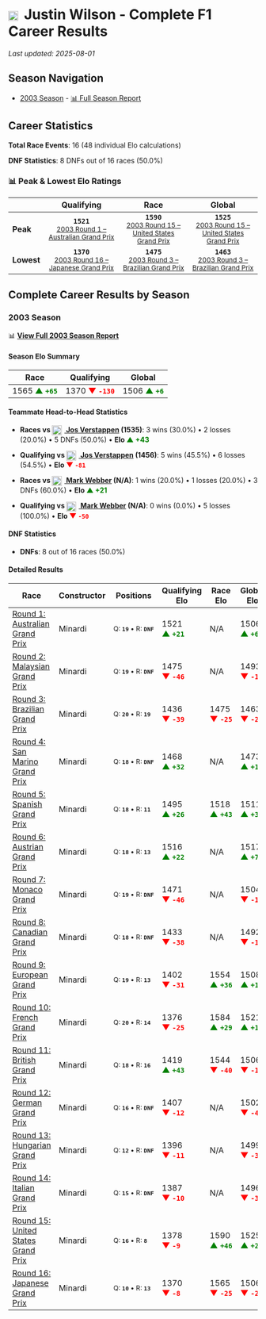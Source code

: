 # <img src="https://upload.wikimedia.org/wikipedia/commons/thumb/8/83/Flag_of_the_United_Kingdom_%283-5%29.svg/512px-Flag_of_the_United_Kingdom_%283-5%29.svg.png?20250726143817" alt="United Kingdom" width="20" height="auto" style="vertical-align: middle; margin-right: 5px;" onerror="this.outerHTML='🇬🇧'; this.style.marginRight='5px';"/> Justin Wilson - Complete F1 Career Results

*Last updated: 2025-08-01*

## Season Navigation

- [2003 Season](#2003-season) - [📊 Full Season Report](../seasons/2003-season-report)

## Career Statistics

**Total Race Events**: 16 (48 individual Elo calculations)

**DNF Statistics**: 8 DNFs out of 16 races (50.0%)

### 📊 Peak & Lowest Elo Ratings

| &nbsp; | Qualifying | Race | Global |
|-------|------------|------|--------|
| **Peak** | <center>**`1521`**<br/><small>[2003 Round 1 – Australian Grand Prix](../seasons/2003-season-report#round-1-australian-grand-prix)</small></center> | <center>**`1590`**<br/><small>[2003 Round 15 – United States Grand Prix](../seasons/2003-season-report#round-15-united-states-grand-prix)</small></center> | <center>**`1525`**<br/><small>[2003 Round 15 – United States Grand Prix](../seasons/2003-season-report#round-15-united-states-grand-prix)</small></center> |
| **Lowest** | <center>**`1370`**<br/><small>[2003 Round 16 – Japanese Grand Prix](../seasons/2003-season-report#round-16-japanese-grand-prix)</small></center> | <center>**`1475`**<br/><small>[2003 Round 3 – Brazilian Grand Prix](../seasons/2003-season-report#round-3-brazilian-grand-prix)</small></center> | <center>**`1463`**<br/><small>[2003 Round 3 – Brazilian Grand Prix](../seasons/2003-season-report#round-3-brazilian-grand-prix)</small></center> |


## Complete Career Results by Season

### 2003 Season

📊 **[View Full 2003 Season Report](../seasons/2003-season-report)**

#### Season Elo Summary

| Race | Qualifying | Global |
|------|------------|--------|
| 1565 **<span style="color: green;">▲&nbsp;`+65`</span>** | 1370 **<span style="color: red;">▼&nbsp;`-130`</span>** | 1506 **<span style="color: green;">▲&nbsp;`+6`</span>** |

#### Teammate Head-to-Head Statistics

- **Races vs [<img src="https://upload.wikimedia.org/wikipedia/commons/2/20/Flag_of_the_Netherlands.svg" alt="Netherlands" width="20" height="auto" style="vertical-align: middle; margin-right: 5px;" onerror="this.outerHTML='🇳🇱'; this.style.marginRight='5px';"/> Jos Verstappen](jos-verstappen) (1535)**: 3 wins (30.0%) • 2 losses (20.0%) • 5 DNFs (50.0%) • **Elo <span style="color: green;">▲&nbsp;+43</span>**
- **Qualifying vs [<img src="https://upload.wikimedia.org/wikipedia/commons/2/20/Flag_of_the_Netherlands.svg" alt="Netherlands" width="20" height="auto" style="vertical-align: middle; margin-right: 5px;" onerror="this.outerHTML='🇳🇱'; this.style.marginRight='5px';"/> Jos Verstappen](jos-verstappen) (1456)**: 5 wins (45.5%) • 6 losses (54.5%) • **Elo <span style="color: red;">▼&nbsp;`-81`</span>**

- **Races vs [<img src="https://upload.wikimedia.org/wikipedia/commons/8/88/Flag_of_Australia_%28converted%29.svg" alt="Australia" width="20" height="auto" style="vertical-align: middle; margin-right: 5px;" onerror="this.outerHTML='🇦🇺'; this.style.marginRight='5px';"/> Mark Webber](mark-webber) (N/A)**: 1 wins (20.0%) • 1 losses (20.0%) • 3 DNFs (60.0%) • **Elo <span style="color: green;">▲&nbsp;+21</span>**
- **Qualifying vs [<img src="https://upload.wikimedia.org/wikipedia/commons/8/88/Flag_of_Australia_%28converted%29.svg" alt="Australia" width="20" height="auto" style="vertical-align: middle; margin-right: 5px;" onerror="this.outerHTML='🇦🇺'; this.style.marginRight='5px';"/> Mark Webber](mark-webber) (N/A)**: 0 wins (0.0%) • 5 losses (100.0%) • **Elo <span style="color: red;">▼&nbsp;`-50`</span>**

#### DNF Statistics

- **DNFs**: 8 out of 16 races (50.0%)

#### Detailed Results

| Race | Constructor | Positions | Qualifying Elo | Race Elo | Global Elo | Teammate |
|------|-------------|-----------|----------------|----------|------------|----------|
| [Round 1: Australian Grand Prix](../seasons/2003-season-report#round-1-australian-grand-prix) | Minardi | <small>Q:&nbsp;**`19`**&nbsp;•&nbsp;R:&nbsp;**`DNF`**</small> | 1521 **<span style="color: green;">▲&nbsp;`+21`</span>** | N/A | 1506 **<span style="color: green;">▲&nbsp;`+6`</span>** | [<img src="https://upload.wikimedia.org/wikipedia/commons/2/20/Flag_of_the_Netherlands.svg" alt="Netherlands" width="20" height="auto" style="vertical-align: middle; margin-right: 5px;" onerror="this.outerHTML='🇳🇱'; this.style.marginRight='5px';"/> Jos Verstappen](jos-verstappen)<br/><small>Q:&nbsp;**`20`**&nbsp;•&nbsp;R:&nbsp;**`11`**</small> |
| [Round 2: Malaysian Grand Prix](../seasons/2003-season-report#round-2-malaysian-grand-prix) | Minardi | <small>Q:&nbsp;**`19`**&nbsp;•&nbsp;R:&nbsp;**`DNF`**</small> | 1475 **<span style="color: red;">▼&nbsp;`-46`</span>** | N/A | 1493 **<span style="color: red;">▼&nbsp;`-14`</span>** | [<img src="https://upload.wikimedia.org/wikipedia/commons/2/20/Flag_of_the_Netherlands.svg" alt="Netherlands" width="20" height="auto" style="vertical-align: middle; margin-right: 5px;" onerror="this.outerHTML='🇳🇱'; this.style.marginRight='5px';"/> Jos Verstappen](jos-verstappen)<br/><small>Q:&nbsp;**`18`**&nbsp;•&nbsp;R:&nbsp;**`13`**</small> |
| [Round 3: Brazilian Grand Prix](../seasons/2003-season-report#round-3-brazilian-grand-prix) | Minardi | <small>Q:&nbsp;**`20`**&nbsp;•&nbsp;R:&nbsp;**`19`**</small> | 1436 **<span style="color: red;">▼&nbsp;`-39`</span>** | 1475 **<span style="color: red;">▼&nbsp;`-25`</span>** | 1463 **<span style="color: red;">▼&nbsp;`-29`</span>** | [<img src="https://upload.wikimedia.org/wikipedia/commons/2/20/Flag_of_the_Netherlands.svg" alt="Netherlands" width="20" height="auto" style="vertical-align: middle; margin-right: 5px;" onerror="this.outerHTML='🇳🇱'; this.style.marginRight='5px';"/> Jos Verstappen](jos-verstappen)<br/><small>Q:&nbsp;**`19`**&nbsp;•&nbsp;R:&nbsp;**`13`**</small> |
| [Round 4: San Marino Grand Prix](../seasons/2003-season-report#round-4-san-marino-grand-prix) | Minardi | <small>Q:&nbsp;**`18`**&nbsp;•&nbsp;R:&nbsp;**`DNF`**</small> | 1468 **<span style="color: green;">▲&nbsp;`+32`</span>** | N/A | 1473 **<span style="color: green;">▲&nbsp;`+10`</span>** | [<img src="https://upload.wikimedia.org/wikipedia/commons/2/20/Flag_of_the_Netherlands.svg" alt="Netherlands" width="20" height="auto" style="vertical-align: middle; margin-right: 5px;" onerror="this.outerHTML='🇳🇱'; this.style.marginRight='5px';"/> Jos Verstappen](jos-verstappen)<br/><small>Q:&nbsp;**`20`**&nbsp;•&nbsp;R:&nbsp;**`DNF`**</small> |
| [Round 5: Spanish Grand Prix](../seasons/2003-season-report#round-5-spanish-grand-prix) | Minardi | <small>Q:&nbsp;**`18`**&nbsp;•&nbsp;R:&nbsp;**`11`**</small> | 1495 **<span style="color: green;">▲&nbsp;`+26`</span>** | 1518 **<span style="color: green;">▲&nbsp;`+43`</span>** | 1511 **<span style="color: green;">▲&nbsp;`+38`</span>** | [<img src="https://upload.wikimedia.org/wikipedia/commons/2/20/Flag_of_the_Netherlands.svg" alt="Netherlands" width="20" height="auto" style="vertical-align: middle; margin-right: 5px;" onerror="this.outerHTML='🇳🇱'; this.style.marginRight='5px';"/> Jos Verstappen](jos-verstappen)<br/><small>Q:&nbsp;**`19`**&nbsp;•&nbsp;R:&nbsp;**`12`**</small> |
| [Round 6: Austrian Grand Prix](../seasons/2003-season-report#round-6-austrian-grand-prix) | Minardi | <small>Q:&nbsp;**`18`**&nbsp;•&nbsp;R:&nbsp;**`13`**</small> | 1516 **<span style="color: green;">▲&nbsp;`+22`</span>** | N/A | 1517 **<span style="color: green;">▲&nbsp;`+7`</span>** | [<img src="https://upload.wikimedia.org/wikipedia/commons/2/20/Flag_of_the_Netherlands.svg" alt="Netherlands" width="20" height="auto" style="vertical-align: middle; margin-right: 5px;" onerror="this.outerHTML='🇳🇱'; this.style.marginRight='5px';"/> Jos Verstappen](jos-verstappen)<br/><small>Q:&nbsp;**`20`**&nbsp;•&nbsp;R:&nbsp;**`DNF`**</small> |
| [Round 7: Monaco Grand Prix](../seasons/2003-season-report#round-7-monaco-grand-prix) | Minardi | <small>Q:&nbsp;**`19`**&nbsp;•&nbsp;R:&nbsp;**`DNF`**</small> | 1471 **<span style="color: red;">▼&nbsp;`-46`</span>** | N/A | 1504 **<span style="color: red;">▼&nbsp;`-14`</span>** | [<img src="https://upload.wikimedia.org/wikipedia/commons/2/20/Flag_of_the_Netherlands.svg" alt="Netherlands" width="20" height="auto" style="vertical-align: middle; margin-right: 5px;" onerror="this.outerHTML='🇳🇱'; this.style.marginRight='5px';"/> Jos Verstappen](jos-verstappen)<br/><small>Q:&nbsp;**`18`**&nbsp;•&nbsp;R:&nbsp;**`DNF`**</small> |
| [Round 8: Canadian Grand Prix](../seasons/2003-season-report#round-8-canadian-grand-prix) | Minardi | <small>Q:&nbsp;**`18`**&nbsp;•&nbsp;R:&nbsp;**`DNF`**</small> | 1433 **<span style="color: red;">▼&nbsp;`-38`</span>** | N/A | 1492 **<span style="color: red;">▼&nbsp;`-11`</span>** | [<img src="https://upload.wikimedia.org/wikipedia/commons/2/20/Flag_of_the_Netherlands.svg" alt="Netherlands" width="20" height="auto" style="vertical-align: middle; margin-right: 5px;" onerror="this.outerHTML='🇳🇱'; this.style.marginRight='5px';"/> Jos Verstappen](jos-verstappen)<br/><small>Q:&nbsp;**`15`**&nbsp;•&nbsp;R:&nbsp;**`9`**</small> |
| [Round 9: European Grand Prix](../seasons/2003-season-report#round-9-european-grand-prix) | Minardi | <small>Q:&nbsp;**`19`**&nbsp;•&nbsp;R:&nbsp;**`13`**</small> | 1402 **<span style="color: red;">▼&nbsp;`-31`</span>** | 1554 **<span style="color: green;">▲&nbsp;`+36`</span>** | 1508 **<span style="color: green;">▲&nbsp;`+16`</span>** | [<img src="https://upload.wikimedia.org/wikipedia/commons/2/20/Flag_of_the_Netherlands.svg" alt="Netherlands" width="20" height="auto" style="vertical-align: middle; margin-right: 5px;" onerror="this.outerHTML='🇳🇱'; this.style.marginRight='5px';"/> Jos Verstappen](jos-verstappen)<br/><small>Q:&nbsp;**`18`**&nbsp;•&nbsp;R:&nbsp;**`14`**</small> |
| [Round 10: French Grand Prix](../seasons/2003-season-report#round-10-french-grand-prix) | Minardi | <small>Q:&nbsp;**`20`**&nbsp;•&nbsp;R:&nbsp;**`14`**</small> | 1376 **<span style="color: red;">▼&nbsp;`-25`</span>** | 1584 **<span style="color: green;">▲&nbsp;`+29`</span>** | 1521 **<span style="color: green;">▲&nbsp;`+13`</span>** | [<img src="https://upload.wikimedia.org/wikipedia/commons/2/20/Flag_of_the_Netherlands.svg" alt="Netherlands" width="20" height="auto" style="vertical-align: middle; margin-right: 5px;" onerror="this.outerHTML='🇳🇱'; this.style.marginRight='5px';"/> Jos Verstappen](jos-verstappen)<br/><small>Q:&nbsp;**`19`**&nbsp;•&nbsp;R:&nbsp;**`16`**</small> |
| [Round 11: British Grand Prix](../seasons/2003-season-report#round-11-british-grand-prix) | Minardi | <small>Q:&nbsp;**`18`**&nbsp;•&nbsp;R:&nbsp;**`16`**</small> | 1419 **<span style="color: green;">▲&nbsp;`+43`</span>** | 1544 **<span style="color: red;">▼&nbsp;`-40`</span>** | 1506 **<span style="color: red;">▼&nbsp;`-15`</span>** | [<img src="https://upload.wikimedia.org/wikipedia/commons/2/20/Flag_of_the_Netherlands.svg" alt="Netherlands" width="20" height="auto" style="vertical-align: middle; margin-right: 5px;" onerror="this.outerHTML='🇳🇱'; this.style.marginRight='5px';"/> Jos Verstappen](jos-verstappen)<br/><small>Q:&nbsp;**`19`**&nbsp;•&nbsp;R:&nbsp;**`15`**</small> |
| [Round 12: German Grand Prix](../seasons/2003-season-report#round-12-german-grand-prix) | Minardi | <small>Q:&nbsp;**`16`**&nbsp;•&nbsp;R:&nbsp;**`DNF`**</small> | 1407 **<span style="color: red;">▼&nbsp;`-12`</span>** | N/A | 1502 **<span style="color: red;">▼&nbsp;`-4`</span>** | [<img src="https://upload.wikimedia.org/wikipedia/commons/8/88/Flag_of_Australia_%28converted%29.svg" alt="Australia" width="20" height="auto" style="vertical-align: middle; margin-right: 5px;" onerror="this.outerHTML='🇦🇺'; this.style.marginRight='5px';"/> Mark Webber](mark-webber)<br/><small>Q:&nbsp;**`N/A`**&nbsp;•&nbsp;R:&nbsp;**`N/A`**</small> |
| [Round 13: Hungarian Grand Prix](../seasons/2003-season-report#round-13-hungarian-grand-prix) | Minardi | <small>Q:&nbsp;**`12`**&nbsp;•&nbsp;R:&nbsp;**`DNF`**</small> | 1396 **<span style="color: red;">▼&nbsp;`-11`</span>** | N/A | 1499 **<span style="color: red;">▼&nbsp;`-3`</span>** | [<img src="https://upload.wikimedia.org/wikipedia/commons/8/88/Flag_of_Australia_%28converted%29.svg" alt="Australia" width="20" height="auto" style="vertical-align: middle; margin-right: 5px;" onerror="this.outerHTML='🇦🇺'; this.style.marginRight='5px';"/> Mark Webber](mark-webber)<br/><small>Q:&nbsp;**`N/A`**&nbsp;•&nbsp;R:&nbsp;**`N/A`**</small> |
| [Round 14: Italian Grand Prix](../seasons/2003-season-report#round-14-italian-grand-prix) | Minardi | <small>Q:&nbsp;**`15`**&nbsp;•&nbsp;R:&nbsp;**`DNF`**</small> | 1387 **<span style="color: red;">▼&nbsp;`-10`</span>** | N/A | 1496 **<span style="color: red;">▼&nbsp;`-3`</span>** | [<img src="https://upload.wikimedia.org/wikipedia/commons/8/88/Flag_of_Australia_%28converted%29.svg" alt="Australia" width="20" height="auto" style="vertical-align: middle; margin-right: 5px;" onerror="this.outerHTML='🇦🇺'; this.style.marginRight='5px';"/> Mark Webber](mark-webber)<br/><small>Q:&nbsp;**`N/A`**&nbsp;•&nbsp;R:&nbsp;**`N/A`**</small> |
| [Round 15: United States Grand Prix](../seasons/2003-season-report#round-15-united-states-grand-prix) | Minardi | <small>Q:&nbsp;**`16`**&nbsp;•&nbsp;R:&nbsp;**`8`**</small> | 1378 **<span style="color: red;">▼&nbsp;`-9`</span>** | 1590 **<span style="color: green;">▲&nbsp;`+46`</span>** | 1525 **<span style="color: green;">▲&nbsp;`+29`</span>** | [<img src="https://upload.wikimedia.org/wikipedia/commons/8/88/Flag_of_Australia_%28converted%29.svg" alt="Australia" width="20" height="auto" style="vertical-align: middle; margin-right: 5px;" onerror="this.outerHTML='🇦🇺'; this.style.marginRight='5px';"/> Mark Webber](mark-webber)<br/><small>Q:&nbsp;**`N/A`**&nbsp;•&nbsp;R:&nbsp;**`N/A`**</small> |
| [Round 16: Japanese Grand Prix](../seasons/2003-season-report#round-16-japanese-grand-prix) | Minardi | <small>Q:&nbsp;**`10`**&nbsp;•&nbsp;R:&nbsp;**`13`**</small> | 1370 **<span style="color: red;">▼&nbsp;`-8`</span>** | 1565 **<span style="color: red;">▼&nbsp;`-25`</span>** | 1506 **<span style="color: red;">▼&nbsp;`-20`</span>** | [<img src="https://upload.wikimedia.org/wikipedia/commons/8/88/Flag_of_Australia_%28converted%29.svg" alt="Australia" width="20" height="auto" style="vertical-align: middle; margin-right: 5px;" onerror="this.outerHTML='🇦🇺'; this.style.marginRight='5px';"/> Mark Webber](mark-webber)<br/><small>Q:&nbsp;**`N/A`**&nbsp;•&nbsp;R:&nbsp;**`N/A`**</small> |

